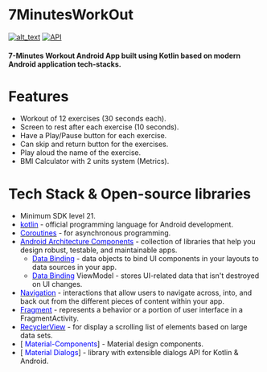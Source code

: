 # 7MinutesWorkOut
[![_alt_text_](https://img.shields.io/badge/kotlin-1.8.20-7F52FF?style-for-the-badge&logo=kotlin)](https://kotlinlang.org/)
[![API](https://img.shields.io/badge/API-31%2B-brightgreen.svg?style=flat)](https://android-arsenal.com/api?level=31)
#### 7-Minutes Workout Android App built using Kotlin based on modern Android application tech-stacks.

# Features
- Workout of 12 exercises (30 seconds each).
- Screen to rest after each exercise (10 seconds).
- Have a Play/Pause button for each exercise.
- Can skip and return button for the exercises.
- Play aloud the name of the exercise.
- BMI Calculator with 2 units system (Metrics).

# Tech Stack & Open-source libraries
- Minimum SDK level 21.
- [<span style="color:blue">kotlin</span>](https://kotlinlang.org/) - official programming language for Android development.
- [<span style="color:blue">Coroutines</span>](https://kotlinlang.org/docs/coroutines-overview.html) - for asynchronous programming.
- [<span style="color:blue">Android Architecture Components</span>](https://developer.android.com/topic/architecture?hl=en) - collection of libraries that help you design robust, testable, and maintainable apps.
  - [<span style="color:blue"> Data Binding</span>](https://developer.android.com/topic/libraries/data-binding) - data objects to bind UI components in your layouts to data sources in your app.
  -  [<span style="color:blue"> Data Binding</span>](https://developer.android.com/topic/libraries/architecture/viewmodel?hl=en) ViewModel - stores UI-related data that isn't destroyed on UI changes.
- [<span style="color:blue"> Navigation</span>](https://developer.android.com/guide/navigation?hl=en) - interactions that allow users to navigate across, into, and back out from the different pieces of content within your app.
- [<span style="color:blue"> Fragment</span>](https://developer.android.com/guide/fragments?hl=en)  - represents a behavior or a portion of user interface in a FragmentActivity.
- [<span style="color:blue"> RecyclerView</span>](https://developer.android.com/develop/ui/views/layout/recyclerview?hl=en)  - for display a scrolling list of elements based on large data sets.
-  [<span style="color:blue"> Material-Components</span>]  - Material design components.
  - [<span style="color:blue"> Material Dialogs</span>]  - library with extensible dialogs API for Kotlin & Android.


